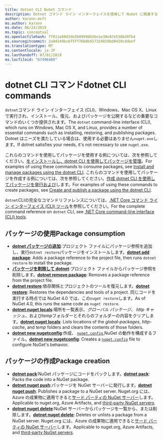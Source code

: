 ```yaml
---
title: dotnet CLI NuGet コマンド
description: Dotnet コマンド ライン インターフェイスを使用して NuGet に関連するコマンドの簡単なリファレンスです。
author: karann-msft
ms.author: karann
ms.date: 06/24/2019
ms.topic: conceptual
ms.openlocfilehash: ff011e60d3de3b0999db56e1e30e97e538bd9fb4
ms.sourcegitcommit: 2a9d149bc6f5ff76b0b657324820bd0429cddeef
ms.translationtype: MT
ms.contentlocale: ja-JP
ms.lasthandoff: 07/01/2019
ms.locfileid: "67496480"
---
```

# <a name="dotnet-cli-commands"></a><span data-ttu-id="05d44-103">dotnet CLI コマンド</span><span class="sxs-lookup"><span data-stu-id="05d44-103">dotnet CLI commands</span></span>

<span data-ttu-id="05d44-104">`dotnet`コマンド ライン インターフェイス (CLI)、Windows、Mac OS X、Linux で実行され、インストール、復元、およびパッケージを公開するなどの重要なコマンドのいくつか提供されます。</span><span class="sxs-lookup"><span data-stu-id="05d44-104">The `dotnet` command-line interface (CLI), which runs on Windows, Mac OS X, and Linux, provides a number of essential commands such as installing, restoring, and publishing packages.</span></span> <span data-ttu-id="05d44-105">Dotnet はニーズを満たしている場合は、使用する必要はありません`nuget.exe`します。</span><span class="sxs-lookup"><span data-stu-id="05d44-105">If dotnet satisfies your needs, it's not necessary to use `nuget.exe`.</span></span>

<span data-ttu-id="05d44-106">これらのコマンドを使用してパッケージを使用する例については、次を参照してください。[をインストールし、dotnet CLI を使用してパッケージを管理](../consume-packages/install-use-packages-dotnet-cli.md)。</span><span class="sxs-lookup"><span data-stu-id="05d44-106">For examples of using these commands to consume packages, see [Install and manage packages using the dotnet CLI](../consume-packages/install-use-packages-dotnet-cli.md).</span></span> <span data-ttu-id="05d44-107">これらのコマンドを使用してパッケージを作成する例については、次を参照してください。[作成 dotnet CLI を使用してパッケージを発行および](../quickstart/create-and-publish-a-package-using-the-dotnet-cli.md)します。</span><span class="sxs-lookup"><span data-stu-id="05d44-107">For examples of using these commands to create packages, see [Create and publish a package using the dotnet CLI](../quickstart/create-and-publish-a-package-using-the-dotnet-cli.md).</span></span>

<span data-ttu-id="05d44-108">`dotnet`CLIの完全なコマンドリファレンスについては、[.NET Core コマンド ライン インターフェイス (CLI) ツール](/dotnet/core/tools/?tabs=netcore2x)を参照してください。</span><span class="sxs-lookup"><span data-stu-id="05d44-108">For the complete command reference on `dotnet` CLI, see [.NET Core command-line interface (CLI) tools](/dotnet/core/tools/?tabs=netcore2x).</span></span>

## <a name="package-consumption"></a><span data-ttu-id="05d44-109">パッケージの使用</span><span class="sxs-lookup"><span data-stu-id="05d44-109">Package consumption</span></span>

- <span data-ttu-id="05d44-110">[**dotnet パッケージの追加**](/dotnet/core/tools/dotnet-add-package):プロジェクト ファイルにパッケージ参照を追加し、実行`dotnet restore`パッケージをインストールします。</span><span class="sxs-lookup"><span data-stu-id="05d44-110">[**dotnet add package**](/dotnet/core/tools/dotnet-add-package): Adds a package reference to the project file, then runs `dotnet restore` to install the package.</span></span>
- <span data-ttu-id="05d44-111">[**パッケージを削除して dotnet**](/dotnet/core/tools/dotnet-remove-package):プロジェクト ファイルからパッケージ参照を削除します。</span><span class="sxs-lookup"><span data-stu-id="05d44-111">[**dotnet remove package**](/dotnet/core/tools/dotnet-remove-package): Removes a package reference from the project file.</span></span>
- <span data-ttu-id="05d44-112">[**dotnet restore**](/dotnet/core/tools/dotnet-restore?tabs=netcore2x):依存関係とプロジェクトのツールを復元します。</span><span class="sxs-lookup"><span data-stu-id="05d44-112">[**dotnet restore**](/dotnet/core/tools/dotnet-restore?tabs=netcore2x): Restores the dependencies and tools of a project.</span></span> <span data-ttu-id="05d44-113">同じコードを実行する時点では NuGet 4.0 では、この`nuget restore`します。</span><span class="sxs-lookup"><span data-stu-id="05d44-113">As of NuGet 4.0, this runs the same code as `nuget restore`.</span></span>
- <span data-ttu-id="05d44-114">[**dotnet nuget locals**](/dotnet/core/tools/dotnet-nuget-locals):場所を一覧表示、*グローバル パッケージ*、 *http キャッシュ*、および*temp*フォルダーとそれらのフォルダーの内容をクリアします。</span><span class="sxs-lookup"><span data-stu-id="05d44-114">[**dotnet nuget locals**](/dotnet/core/tools/dotnet-nuget-locals): Lists locations of the *global-packages*, *http-cache*, and *temp* folders and clears the contents of those folders.</span></span>
- <span data-ttu-id="05d44-115">[**dotnet new nugetconfig**](/dotnet/core/tools/dotnet-new):作成、 [ `nuget.config` ](../reference/nuget-config-file.md) NuGet の動作を構成するファイル。</span><span class="sxs-lookup"><span data-stu-id="05d44-115">[**dotnet new nugetconfig**](/dotnet/core/tools/dotnet-new): Creates a [`nuget.config`](../reference/nuget-config-file.md) file to configure NuGet's behavior.</span></span>

## <a name="package-creation"></a><span data-ttu-id="05d44-116">パッケージの作成</span><span class="sxs-lookup"><span data-stu-id="05d44-116">Package creation</span></span>

- <span data-ttu-id="05d44-117">[**dotnet pack**](/dotnet/core/tools/dotnet-pack?tabs=netcore2x):NuGet パッケージにコードをパックします。</span><span class="sxs-lookup"><span data-stu-id="05d44-117">[**dotnet pack**](/dotnet/core/tools/dotnet-pack?tabs=netcore2x): Packs the code into a NuGet package.</span></span>
- <span data-ttu-id="05d44-118">[**dotnet nuget push**](/dotnet/core/tools/dotnet-nuget-push):パッケージを NuGet サーバーに発行します。</span><span class="sxs-lookup"><span data-stu-id="05d44-118">[**dotnet nuget push**](/dotnet/core/tools/dotnet-nuget-push): Publishes a package to a NuGet server.</span></span> <span data-ttu-id="05d44-119">Nuget.org には、Azure の成果物に適用できると[サード パーティの NuGet サーバー](../hosting-packages/overview.md)します。</span><span class="sxs-lookup"><span data-stu-id="05d44-119">Applicable to nuget.org, Azure Artifacts, and [third-party NuGet servers](../hosting-packages/overview.md).</span></span>
- <span data-ttu-id="05d44-120">[**dotnet nuget delete**](/dotnet/core/tools/dotnet-nuget-delete):NuGet サーバーからパッケージを一覧から、または削除します。</span><span class="sxs-lookup"><span data-stu-id="05d44-120">[**dotnet nuget delete**](/dotnet/core/tools/dotnet-nuget-delete): Deletes or unlists a package from a NuGet server.</span></span> <span data-ttu-id="05d44-121">Nuget.org には、Azure の成果物に適用できると[サード パーティの NuGet サーバー](../hosting-packages/overview.md)します。</span><span class="sxs-lookup"><span data-stu-id="05d44-121">Applicable to nuget.org, Azure Artifacts, and [third-party NuGet servers](../hosting-packages/overview.md).</span></span>
